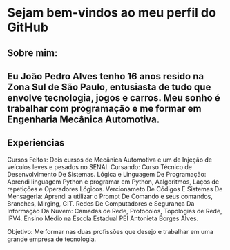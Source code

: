 <h1>Sejam bem-vindos ao meu perfil do GitHub</h1>

<h2>Sobre mim:<h2>
Eu João Pedro Alves tenho 16 anos resido na Zona Sul de São Paulo, entusiasta de tudo que envolve tecnologia, jogos e carros. Meu sonho é trabalhar com programação e me formar em Engenharia Mecânica Automotiva.

<h2>Experiencias</h2>
Cursos Feitos: Dois cursos de Mecânica Automotiva e um de Injeção de veículos leves e pesados no SENAI.
Cursando: Curso Técnico de Desenvolvimento De Sistemas.
Lógica e Linguagem De Programação: Aprendi linguagem Python e programar em Python, Aalgoritmos, Laços de repetições e Operadores Lógicos.
Vercionameto De Códigos E Sistemas De Mensageria: Aprendi a utilizar o Prompt De Comando e seus comandos, Branches, Mirging, GIT.
Redes De Computadores e Segurança Da Informação Da Nuvem: Camadas de Rede, Protocolos, Topologias de Rede, IPV4.
Ensino Médio na Escola Estadual PEI Antonieta Borges Alves.


Objetivo: Me formar nas duas profissões que desejo e trabalhar em uma grande empresa de tecnologia.
